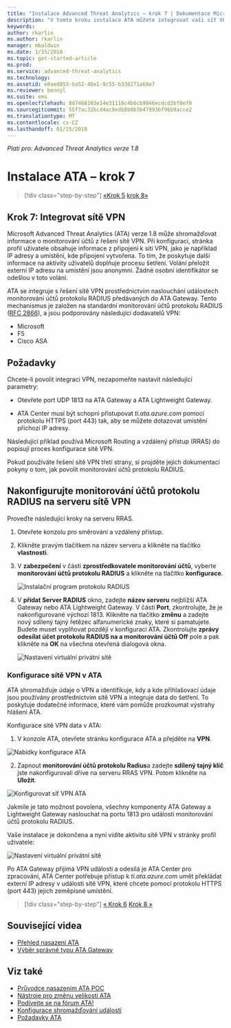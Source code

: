 ```yaml
---
title: "Instalace Advanced Threat Analytics – krok 7 | Dokumentace Microsoftu"
description: "V tomto kroku instalace ATA můžete integrovat vaši síť VPN."
keywords: 
author: rkarlin
ms.author: rkarlin
manager: mbaldwin
ms.date: 1/15/2018
ms.topic: get-started-article
ms.prod: 
ms.service: advanced-threat-analytics
ms.technology: 
ms.assetid: e0aed853-ba52-46e1-9c55-b336271a68e7
ms.reviewer: bennyl
ms.suite: ems
ms.openlocfilehash: 8d7468103e14e31116c4b6cb9846ecdcd2bf0ef0
ms.sourcegitcommit: 55f7ac32bcd4ac8edb8b8b3b47993bf96b9acce2
ms.translationtype: MT
ms.contentlocale: cs-CZ
ms.lasthandoff: 01/15/2018
---
```

*Platí pro: Advanced Threat Analytics verze 1.8*



# <a name="install-ata---step-7"></a>Instalace ATA – krok 7

>[!div class="step-by-step"]
[«Krok 5](install-ata-step5.md)
[krok 8»](install-ata-step7.md)

## <a name="step-7-integrate-vpn"></a>Krok 7: Integrovat sítě VPN

Microsoft Advanced Threat Analytics (ATA) verze 1.8 může shromažďovat informace o monitorování účtů z řešení sítě VPN. Při konfiguraci, stránka profil uživatele obsahuje informace z připojení k síti VPN, jako je například IP adresy a umístění, kde připojení vytvořena. To tím, že poskytuje další informace na aktivity uživatelů doplňuje procesu šetření. Volání přeložit externí IP adresu na umístění jsou anonymní. Žádné osobní identifikátor se odešlou v toto volání.

ATA se integruje s řešení sítě VPN prostřednictvím naslouchání událostech monitorování účtů protokolu RADIUS předávaných do ATA Gateway. Tento mechanismus je založen na standardní monitorování účtů protokolu RADIUS ([RFC 2866](https://tools.ietf.org/html/rfc2866)), a jsou podporovány následující dodavatelů VPN:

-   Microsoft
-   F5
-   Cisco ASA

## <a name="prerequisites"></a>Požadavky

Chcete-li povolit integraci VPN, nezapomeňte nastavit následující parametry:

-   Otevřete port UDP 1813 na ATA Gateway a ATA Lightweight Gateway.

-   ATA Center musí být schopni přistupovat *ti.ata.azure.com* pomocí protokolu HTTPS (port 443) tak, aby se můžete dotazovat umístění příchozí IP adresy.

Následující příklad používá Microsoft Routing a vzdálený přístup (RRAS) do popisují proces konfigurace sítě VPN.

Pokud používáte řešení sítě VPN třetí strany, si projděte jejich dokumentaci pokyny o tom, jak povolit monitorování účtů protokolu RADIUS.

## <a name="configure-radius-accounting-on-the-vpn-system"></a>Nakonfigurujte monitorování účtů protokolu RADIUS na serveru sítě VPN

Proveďte následující kroky na serveru RRAS.
 
1.  Otevřete konzolu pro směrování a vzdálený přístup.
2.  Klikněte pravým tlačítkem na název serveru a klikněte na tlačítko **vlastnosti**.
3.  V **zabezpečení** v části **zprostředkovatele monitorování účtů**, vyberte **monitorování účtů protokolu RADIUS** a klikněte na tlačítko **konfigurace**.

    ![Instalační program protokolu RADIUS](./media/radius-setup.png)

4.  V **přidat Server RADIUS** okno, zadejte **název serveru** nejbližší ATA Gateway nebo ATA Lightweight Gateway. V části **Port**, zkontrolujte, že je nakonfigurované výchozí 1813. Klikněte na tlačítko **změnu** a zadejte nový sdílený tajný řetězec alfanumerické znaky, které si pamatujete. Budete muset vyplňovat později v konfiguraci ATA. Zkontrolujte **zprávy odesílat účet protokolu RADIUS na a monitorování účtů Off** pole a pak klikněte na **OK** na všechna otevřená dialogová okna.
 
     ![Nastavení virtuální privátní sítě](./media/vpn-set-accounting.png)
     
### <a name="configure-vpn-in-ata"></a>Konfigurace sítě VPN v ATA

ATA shromažďuje údaje o VPN a identifikuje, kdy a kde přihlašovací údaje jsou používány prostřednictvím sítě VPN a integruje data do šetření. To poskytuje dodatečné informace, které vám pomůže prozkoumat výstrahy hlášení ATA.

Konfigurace sítě VPN data v ATA:

1.  V konzole ATA, otevřete stránku konfigurace ATA a přejděte na **VPN**.
 
  ![Nabídky konfigurace ATA](./media/config-menu.png)

2.  Zapnout **monitorování účtů protokolu Radius**a zadejte **sdílený tajný klíč** jste nakonfigurovali dříve na serveru RRAS VPN. Potom klikněte na **Uložit**.
 

  ![Konfigurovat síť VPN ATA](./media/vpn.png)


Jakmile je tato možnost povolena, všechny komponenty ATA Gateway a Lightweight Gateway naslouchat na portu 1813 pro události monitorování účtů protokolu RADIUS. 

Vaše instalace je dokončena a nyní vidíte aktivitu sítě VPN v stránky profil uživatele:
 
   ![Nastavení virtuální privátní sítě](./media/vpn-user.png)

Po ATA Gateway přijímá VPN události a odesílá je ATA Center pro zpracování, ATA Center potřebuje přístup k *ti.ata.azure.com* umět překládat externí IP adresy v události sítě VPN, které chcete pomocí protokolu HTTPS (port 443) jejich zeměpisné umístění.




>[!div class="step-by-step"]
[« Krok 6](install-ata-step5.md)
[Krok 8 »](install-ata-step7.md)



## <a name="related-videos"></a>Související videa
- [Přehled nasazení ATA](https://channel9.msdn.com/Shows/Microsoft-Security/Overview-of-ATA-Deployment-in-10-Minutes)
- [Výběr správné typu ATA Gateway](https://channel9.msdn.com/Shows/Microsoft-Security/ATA-Deployment-Choose-the-Right-Gateway-Type)


## <a name="see-also"></a>Viz také
- [Průvodce nasazením ATA POC](http://aka.ms/atapoc)
- [Nástroje pro změnu velikosti ATA](http://aka.ms/atasizingtool)
- [Podívejte se na fórum ATA!](https://social.technet.microsoft.com/Forums/security/home?forum=mata)
- [Konfigurace shromažďování událostí](configure-event-collection.md)
- [Požadavky ATA](ata-prerequisites.md)

